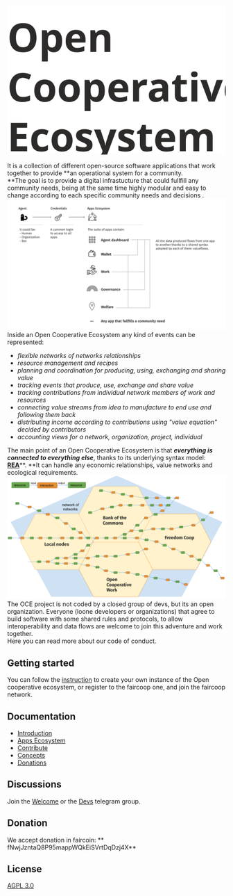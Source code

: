 ![](/assets/logooce.svg)

It is a collection of different open-source software applications that work together to provide **an operational system for a community.                
**The goal is to provide a digital infrastucture that could fullfill any community needs, being at the same time highly modular and easy to change according to each specific community needs and decisions .  
![](/assets/ex.png)Inside an Open Cooperative Ecosystem any kind of events can be represented:

* _flexible networks of networks relationships_
* _resource management and recipes_
* _planning and coordination for producing, using, exchanging and sharing value_
* _tracking events that produce, use, exchange and share value_
* _tracking contributions from individual network members of work and resources_
* _connecting value streams from idea to manufacture to end use and following them back_
* _distributing income according to contributions using "value equation" decided by contributors_
* _accounting views for a network, organization, project, individual_

The main point of an Open Cooperative Ecosystem is that _**everything is connected to everything else**_, thanks to its underlying syntax model: [**REA**](/Concepts/rea.md)**. **It can handle any economic relationships, value networks and ecological requirements.  
![](/assets/eee.png)The OCE project is not coded by a closed group of devs, but its an open organization. Everyone \(loone developers or organizations\) that agree to build software with some shared rules and protocols, to allow interoperability and data flows are welcome to join this adventure and work together.  
Here you can read more about our code of conduct.

## Getting started

You can follow the [instruction](/introduction/get-started.md) to create your own instance of the Open cooperative ecosystem, or register to the faircoop one, and join the faircoop network.

## Documentation

* [Introduction](/history.md)
* [Apps Ecosystem](/apps-ecosystem.md)
* [Contribute](/contribute.md)
* [Concepts](/concepts.md)
* [Donations](/donations.md)

## Discussions

Join the [Welcome](https://t.me/ocewelcome) or the [Devs](https://t.me/joinchat/Bdq2d0yDFbjRbE2VPKqgrA) telegram group.

## Donation

We accept donation in faircoin: ** fNwjJzntaQ8P95mappWQkEiSVrtDqDzj4X**

## License

[AGPL 3.0](https://www.gnu.org/licenses/agpl-3.0.html)

